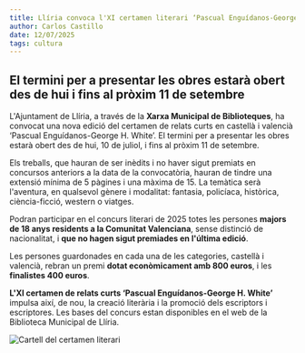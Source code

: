 ```yaml
---
title: Llíria convoca l'XI certamen literari ‘Pascual Enguídanos-George H. White’ 
author: Carlos Castillo
date: 12/07/2025
tags: cultura
---
```


## El termini per a presentar les obres estarà obert des de hui i fins al pròxim 11 de setembre


L'Ajuntament de Llíria, a través de la **Xarxa Municipal de Biblioteques**, ha convocat una nova edició del certamen de relats curts en castellà i valencià ‘Pascual Enguídanos-George H. White’. El termini per a presentar les obres estarà obert des de hui, 10 de juliol, i fins al pròxim 11 de setembre.

Els treballs, que hauran de ser inèdits i no haver sigut premiats en concursos anteriors a la data de la convocatòria, hauran de tindre una extensió mínima de 5 pàgines i una màxima de 15. La temàtica serà l'aventura, en qualsevol gènere i modalitat: fantasia, policíaca, històrica, ciència-ficció, western o viatges.

Podran participar en el concurs literari de 2025 totes les persones **majors de 18 anys residents a la Comunitat Valenciana**, sense distinció de nacionalitat, i **que no hagen sigut premiades en l'última edició**.

Les persones guardonades en cada una de les categories, castellà i valencià, rebran un premi **dotat econòmicament amb 800 euros**, i les **finalistes 400 euros**.

**L'XI certamen de relats curts ‘Pascual Enguídanos-George H. White’** impulsa així, de nou, la creació literària i la promoció dels escriptors i escriptores. Les bases del concurs estan disponibles en el web de la Biblioteca Municipal de Llíria.


![ Cartell del certamen literari ](/assets/continguts/recursos/250721-CARTELVALENCIANOCERTAMENLITERARI.jpg "Cartell del certamen literari")